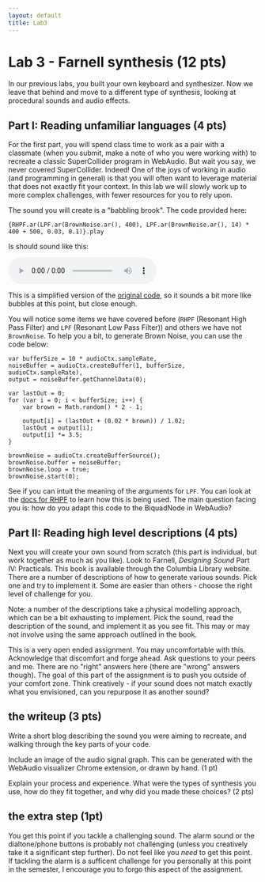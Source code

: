 ```yaml
---
layout: default
title: Lab3
---
```


# Lab 3 - Farnell synthesis (12 pts)

In our previous labs, you built your own keyboard and synthesizer.
Now we leave that behind and move to a different type of synthesis, looking at procedural sounds and audio effects.

## Part I: Reading unfamiliar languages (4 pts)

For the first part, you will spend class time to work as a pair with a classmate (when you submit, make a note of who you were working with) to recreate a classic SuperCollider program in WebAudio.
But wait you say, we never covered SuperCollider.
Indeed! One of the joys of working in audio (and programming in general) is that you will often want to leverage material that does not exactly fit your context.
In this lab we will slowly work up to more complex challenges, with fewer resources for you to rely upon.

The sound you will create is a "babbling brook". The code provided here:

    {RHPF.ar(LPF.ar(BrownNoise.ar(), 400), LPF.ar(BrownNoise.ar(), 14) * 400 + 500, 0.03, 0.1)}.play

Is should sound like this: 

<audio controls>
  <source src="../../fall2020/sounds/babbling.wav" type="audio/wav">
</audio>

This is a simplified version of the [original code](https://github.com/supercollider/supercollider/blob/3287b55edfc670caefda0a0056f48b1319075b3c/examples/demonstrations/babbling%20brook.scd), so it sounds a bit more like bubbles at this point, but close enough.

You will notice some items we have covered before (```RHPF``` (Resonant High Pass Filter) and ```LPF``` (Resonant Low Pass Filter)) and others we have not ```BrownNoise```.
To help you a bit, to generate Brown Noise, you can use the code below:

    var bufferSize = 10 * audioCtx.sampleRate,
    noiseBuffer = audioCtx.createBuffer(1, bufferSize, audioCtx.sampleRate),
    output = noiseBuffer.getChannelData(0);

    var lastOut = 0;
    for (var i = 0; i < bufferSize; i++) {
        var brown = Math.random() * 2 - 1;
      
        output[i] = (lastOut + (0.02 * brown)) / 1.02;
        lastOut = output[i];
        output[i] *= 3.5;
    }

    brownNoise = audioCtx.createBufferSource();
    brownNoise.buffer = noiseBuffer;
    brownNoise.loop = true;
    brownNoise.start(0);

See if you can intuit the meaning of the arguments for ```LPF```.
You can look at the [docs for RHPF](https://doc.sccode.org/Classes/RHPF.html) to learn how this is being used.
The main question facing you is: how do you adapt this code to the BiquadNode in WebAudio?

## Part II: Reading high level descriptions (4 pts)

Next you will create your own sound from scratch (this part is individual, but work together as much as you like).
Look to Farnell, *Designing Sound* Part IV: Practicals. 
This book is available through the Columbia Library website.
There are a number of descriptions of how to generate various sounds. 
Pick one and try to implement it.
Some are easier than others - choose the right level of challenge for you.

Note: a number of the descriptions take a physical modelling approach, which can be a bit exhausting to implement.
Pick the sound, read the description of the sound, and implement it as you see fit.
This may or may not involve using the same approach outlined in the book.

This is a very open ended assignment.
You may uncomfortable with this.
Acknowledge that discomfort and forge ahead.
Ask questions to your peers and me.
There are no "right" answers here (there are "wrong" answers though).
The goal of this part of the assignment is to push you outside of your comfort zone.
Think creatively - if your sound does not match exactly what you envisioned, can you repurpose it as another sound?

## the writeup (3 pts)

Write a short blog describing the sound you were aiming to recreate, and walking through the key parts of your code.

Include an image of the audio signal graph. This can be generated with the WebAudio visualizer Chrome extension, or drawn by hand. (1 pt)

Explain your process and experience.
What were the types of synthesis you use, how do they fit together, and why did you made these choices? (2 pts)

## the extra step (1pt)

You get this point if you tackle a challenging sound.
The alarm sound or the dialtone/phone buttons is probably not challenging (unless you creatively take it a significant step further).
Do not feel like you *need* to get this point. 
If tackling the alarm is a sufficent challenge for you personally at this point in the semester, I encourage you to forgo this aspect of the assignment.
